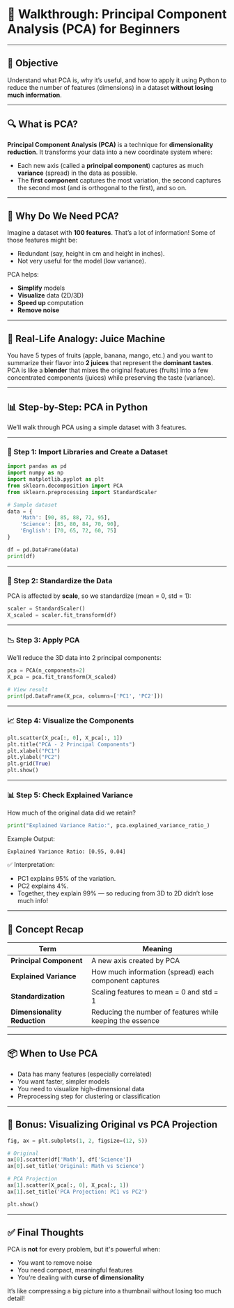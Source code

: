
# 🧠 Walkthrough: Principal Component Analysis (PCA) for Beginners

---

## 🎯 **Objective**

Understand what PCA is, why it’s useful, and how to apply it using Python to reduce the number of features (dimensions) in a dataset **without losing much information**.

---

## 🔍 What is PCA?

**Principal Component Analysis (PCA)** is a technique for **dimensionality reduction**. It transforms your data into a new coordinate system where:

* Each new axis (called a **principal component**) captures as much **variance** (spread) in the data as possible.
* The **first component** captures the most variation, the second captures the second most (and is orthogonal to the first), and so on.

---

## 🤔 Why Do We Need PCA?

Imagine a dataset with **100 features**. That’s a lot of information! Some of those features might be:

* Redundant (say, height in cm and height in inches).
* Not very useful for the model (low variance).

PCA helps:

* **Simplify** models
* **Visualize** data (2D/3D)
* **Speed up** computation
* **Remove noise**

---

## 🧃 Real-Life Analogy: Juice Machine

You have 5 types of fruits (apple, banana, mango, etc.) and you want to summarize their flavor into **2 juices** that represent the **dominant tastes**. PCA is like a **blender** that mixes the original features (fruits) into a few concentrated components (juices) while preserving the taste (variance).

---

## 📊 Step-by-Step: PCA in Python

We’ll walk through PCA using a simple dataset with 3 features.

---

### 🔢 Step 1: Import Libraries and Create a Dataset

```python
import pandas as pd
import numpy as np
import matplotlib.pyplot as plt
from sklearn.decomposition import PCA
from sklearn.preprocessing import StandardScaler

# Sample dataset
data = {
    'Math': [90, 85, 88, 72, 95],
    'Science': [85, 80, 84, 70, 90],
    'English': [70, 65, 72, 60, 75]
}

df = pd.DataFrame(data)
print(df)
```

---

### 🧼 Step 2: Standardize the Data

PCA is affected by **scale**, so we standardize (mean = 0, std = 1):

```python
scaler = StandardScaler()
X_scaled = scaler.fit_transform(df)
```

---

### 📉 Step 3: Apply PCA

We’ll reduce the 3D data into 2 principal components:

```python
pca = PCA(n_components=2)
X_pca = pca.fit_transform(X_scaled)

# View result
print(pd.DataFrame(X_pca, columns=['PC1', 'PC2']))
```

---

### 📈 Step 4: Visualize the Components

```python
plt.scatter(X_pca[:, 0], X_pca[:, 1])
plt.title("PCA - 2 Principal Components")
plt.xlabel("PC1")
plt.ylabel("PC2")
plt.grid(True)
plt.show()
```

---

### 📊 Step 5: Check Explained Variance

How much of the original data did we retain?

```python
print("Explained Variance Ratio:", pca.explained_variance_ratio_)
```

Example Output:

```
Explained Variance Ratio: [0.95, 0.04]
```

✅ Interpretation:

* PC1 explains 95% of the variation.
* PC2 explains 4%.
* Together, they explain 99% — so reducing from 3D to 2D didn’t lose much info!

---

## 🧠 Concept Recap

| Term                         | Meaning                                                   |
| ---------------------------- | --------------------------------------------------------- |
| **Principal Component**      | A new axis created by PCA                                 |
| **Explained Variance**       | How much information (spread) each component captures     |
| **Standardization**          | Scaling features to mean = 0 and std = 1                  |
| **Dimensionality Reduction** | Reducing the number of features while keeping the essence |

---

## 📦 When to Use PCA

* Data has many features (especially correlated)
* You want faster, simpler models
* You need to visualize high-dimensional data
* Preprocessing step for clustering or classification

---

## 🧩 Bonus: Visualizing Original vs PCA Projection

```python
fig, ax = plt.subplots(1, 2, figsize=(12, 5))

# Original
ax[0].scatter(df['Math'], df['Science'])
ax[0].set_title('Original: Math vs Science')

# PCA Projection
ax[1].scatter(X_pca[:, 0], X_pca[:, 1])
ax[1].set_title('PCA Projection: PC1 vs PC2')

plt.show()
```

---

## ✅ Final Thoughts

PCA is **not** for every problem, but it's powerful when:

* You want to remove noise
* You need compact, meaningful features
* You’re dealing with **curse of dimensionality**

It’s like compressing a big picture into a thumbnail without losing too much detail!

